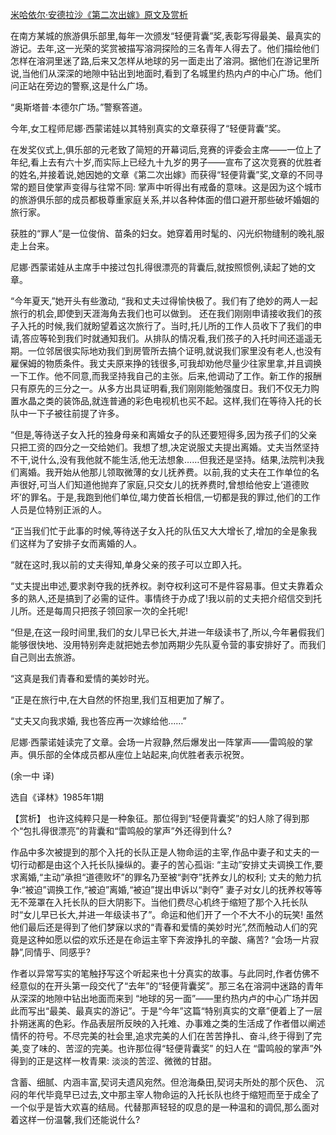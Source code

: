 [米哈依尔·安德拉沙《第二次出嫁》原文及赏析](https://www.vrrw.net/wx/15583.html)

在南方某城的旅游俱乐部里,每年一次颁发“轻便背囊”奖,表彰写得最美、最真实的游记。去年,这一光荣的奖赏被描写溶洞探险的三名青年人得去了。他们描绘他们怎样在溶洞里迷了路,后来又怎样从地球的另一面走出了溶洞。据他们在游记里所说,当他们从深深的地隙中钻出到地面时,看到了名城里约热内卢的中心广场。他们问正站在旁边的警察,这是什么广场。

“奥斯塔普·本德尔广场。”警察答道。

今年,女工程师尼娜·西蒙诺娃以其特别真实的文章获得了“轻便背囊”奖。

在发奖仪式上,俱乐部的元老致了简短的开幕词后,竞赛的评委会主席——一位上了年纪,看上去有六十岁,而实际上已经九十九岁的男子——宣布了这次竞赛的优胜者的姓名,并接着说,她因她的文章《第二次出嫁》而获得“轻便背囊”奖,文章的不同寻常的题目使掌声变得与往常不同: 掌声中听得出有戒备的意味。这是因为这个城市的旅游俱乐部的成员都极尊重家庭关系,并以各种体面的借口避开那些破坏婚姻的旅行家。

获胜的“罪人”是一位俊俏、苗条的妇女。她穿着用时髦的、闪光织物缝制的晚礼服走上台来。

尼娜·西蒙诺娃从主席手中接过包扎得很漂亮的背囊后,就按照惯例,读起了她的文章。

“今年夏天,”她开头有些激动, “我和丈夫过得愉快极了。我们有了绝妙的两人一起旅行的机会,即使到天涯海角去我们也可以做到。 还在我们刚刚申请接收我们的孩子入托的时候,我们就盼望着这次旅行了。当时,托儿所的工作人员收下了我们的申请,答应等轮到我们时就通知我们。从排队的情况看,我们孩子的入托时间还遥遥无期。一位邻居很实际地劝我们到房管所去搞个证明,就说我们家里没有老人,也没有雇保姆的物质条件。我丈夫原来挣的钱很多,可我却劝他尽量少往家里拿,并且调换一下工作。他不同意,而我坚持我自己的主张。后来,他调动了工作。新工作的报酬只有原先的三分之一。从多方出具证明看,我们刚刚能勉强度日。我们不仅无力购置水晶之类的装饰品,就连普通的彩色电视机也买不起。这样,我们在等待入托的长队中一下子被往前提了许多。

“但是,等待送子女入托的独身母亲和离婚女子的队还要短得多,因为孩子们的父亲只把工资的四分之一交给她们。我想了想,决定说服丈夫提出离婚。丈夫当然坚持不干,说什么,没有我他就不能生活,他无法想象……但我还是坚持。结果,法院判决我们离婚。我开始从他那儿领取微薄的女儿抚养费。以前,我的丈夫在工作单位的名声很好,可当人们知道他抛弃了家庭,只交女儿的抚养费时,曾想给他安上‘道德败坏’的罪名。于是,我跑到他们单位,竭力使首长相信,一切都是我的罪过,他们的工作人员是位特别正派的人。

“正当我们忙于此事的时候,等待送子女入托的队伍又大大增长了,增加的全是象我们这样为了安排子女而离婚的人。

“就在这时,我以前的丈夫得知,单身父亲的孩子可以立即入托。

“丈夫提出申述,要求剥夺我的抚养权。剥夺权利这可不是件容易事。但丈夫靠着众多的熟人,还是搞到了必需的证件。事情终于办成了!我以前的丈夫把介绍信交到托儿所。还是每周只把孩子领回家一次的全托呢!

“但是,在这一段时间里,我们的女儿早已长大,并进一年级读书了,所以,今年暑假我们能够很快地、没用特别奔走就把她去参加两期少先队夏令营的事安排好了。而我们自己则出去旅游。

“这真是我们青春和爱情的美妙时光。

“正是在旅行中,在大自然的怀抱里,我们互相更加了解了。

“丈夫又向我求婚, 我也答应再一次嫁给他……”

尼娜·西蒙诺娃读完了文章。会场一片寂静,然后爆发出一阵掌声——雷鸣般的掌声。俱乐部的全体成员都从座位上站起来,向优胜者表示祝贺。

(余一中 译)

选自《译林》1985年1期



【赏析】 也许这纯粹只是一种象征。那位得到“轻便背囊奖”的妇人除了得到那个“包扎得很漂亮”的背囊和“雷鸣般的掌声”外还得到什么?

作品中多次被提到的那个入托的长队正是人物命运的主宰,作品中妻子和丈夫的一切行动都是由这个入托长队操纵的。妻子的苦心孤诣: “主动”安排丈夫调换工作,要求离婚,“主动”承担“道德败坏”的罪名乃至被“剥夺”抚养女儿的权利; 丈夫的勉力抗争:“被迫”调换工作,“被迫”离婚,“被迫”提出申诉以“剥夺” 妻子对女儿的抚养权等等无不笼罩在入托长队的巨大阴影下。当他们费尽心机终于缩短了那个入托长队时“女儿早已长大,并进一年级读书了”。命运和他们开了一个不大不小的玩笑! 虽然他们最后还是得到了他们梦寐以求的“青春和爱情的美妙时光”,然而触动人们的究竟是这种如愿以偿的欢乐还是在命运主宰下奔波挣扎的辛酸、痛苦? “会场一片寂静”,同情乎、同感乎?

作者以异常写实的笔触抒写这个听起来也十分真实的故事。与此同时,作者仿佛不经意似的在开头第一段交代了“去年”的“轻便背囊奖”。那三名在溶洞中迷路的青年从深深的地隙中钻出地面而来到 “地球的另一面”——里约热内卢的中心广场并因此而写出“最美、最真实的游记”。于是“今年”这篇“特别真实的文章”便着上了一层扑朔迷离的色彩。作品表层所反映的入托难、办事难之类的生活成了作者借以阐述情怀的符号。不尽完美的社会里,追求完美的人们在苦苦挣扎、奋斗,终于得到了完美,变了味的、苦涩的完美。也许那位得“轻便背囊奖” 的妇人在 “雷鸣般的掌声”外得到的正是这样一枚青果: 淡淡的苦涩、微微的甘甜。

含蓄、细腻、内涵丰富,契诃夫遗风宛然。但沧海桑田,契诃夫所处的那个灰色、 沉闷的年代毕竟早已过去,文中那主宰人物命运的入托长队也终于缩短而至于成全了一个似乎是皆大欢喜的结局。代替那声轻轻的叹息的是一种温和的调侃,那么面对着这样一份温馨,我们还能说什么?

